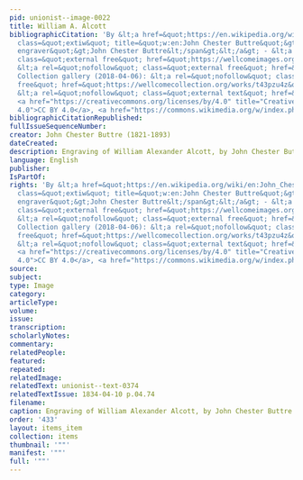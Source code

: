 ```yaml
---
pid: unionist--image-0022
title: William A. Alcott
bibliographicCitation: 'By &lt;a href=&quot;https://en.wikipedia.org/wiki/en:John_Chester_Buttre&quot;
  class=&quot;extiw&quot; title=&quot;w:en:John Chester Buttre&quot;&gt;&lt;span title=&quot;American
  engraver&quot;&gt;John Chester Buttre&lt;/span&gt;&lt;/a&gt; - &lt;a rel=&quot;nofollow&quot;
  class=&quot;external free&quot; href=&quot;https://wellcomeimages.org/indexplus/obf_images/5c/39/b04c3f7d61cb177391a9a91698f6.jpg&quot;&gt;https://wellcomeimages.org/indexplus/obf_images/5c/39/b04c3f7d61cb177391a9a91698f6.jpg&lt;/a&gt;Gallery:
  &lt;a rel=&quot;nofollow&quot; class=&quot;external free&quot; href=&quot;https://wellcomeimages.org/indexplus/image/M0017312.html&quot;&gt;https://wellcomeimages.org/indexplus/image/M0017312.html&lt;/a&gt;Wellcome
  Collection gallery (2018-04-06): &lt;a rel=&quot;nofollow&quot; class=&quot;external
  free&quot; href=&quot;https://wellcomecollection.org/works/t43pzu4z&quot;&gt;https://wellcomecollection.org/works/t43pzu4z&lt;/a&gt;
  &lt;a rel=&quot;nofollow&quot; class=&quot;external text&quot; href=&quot;https://creativecommons.org/licenses/by/4.0/&quot;&gt;CC-BY-4.0&lt;/a&gt;,
  <a href="https://creativecommons.org/licenses/by/4.0" title="Creative Commons Attribution
  4.0">CC BY 4.0</a>, <a href="https://commons.wikimedia.org/w/index.php?curid=36374692">Link</a>'
bibliographicCitationRepublished: 
fullIssueSequenceNumber: 
creator: John Chester Buttre (1821-1893)
dateCreated: 
description: Engraving of William Alexander Alcott, by John Chester Buttre
language: English
publisher: 
IsPartOf: 
rights: 'By &lt;a href=&quot;https://en.wikipedia.org/wiki/en:John_Chester_Buttre&quot;
  class=&quot;extiw&quot; title=&quot;w:en:John Chester Buttre&quot;&gt;&lt;span title=&quot;American
  engraver&quot;&gt;John Chester Buttre&lt;/span&gt;&lt;/a&gt; - &lt;a rel=&quot;nofollow&quot;
  class=&quot;external free&quot; href=&quot;https://wellcomeimages.org/indexplus/obf_images/5c/39/b04c3f7d61cb177391a9a91698f6.jpg&quot;&gt;https://wellcomeimages.org/indexplus/obf_images/5c/39/b04c3f7d61cb177391a9a91698f6.jpg&lt;/a&gt;Gallery:
  &lt;a rel=&quot;nofollow&quot; class=&quot;external free&quot; href=&quot;https://wellcomeimages.org/indexplus/image/M0017312.html&quot;&gt;https://wellcomeimages.org/indexplus/image/M0017312.html&lt;/a&gt;Wellcome
  Collection gallery (2018-04-06): &lt;a rel=&quot;nofollow&quot; class=&quot;external
  free&quot; href=&quot;https://wellcomecollection.org/works/t43pzu4z&quot;&gt;https://wellcomecollection.org/works/t43pzu4z&lt;/a&gt;
  &lt;a rel=&quot;nofollow&quot; class=&quot;external text&quot; href=&quot;https://creativecommons.org/licenses/by/4.0/&quot;&gt;CC-BY-4.0&lt;/a&gt;,
  <a href="https://creativecommons.org/licenses/by/4.0" title="Creative Commons Attribution
  4.0">CC BY 4.0</a>, <a href="https://commons.wikimedia.org/w/index.php?curid=36374692">Link</a>'
source: 
subject: 
type: Image
category: 
articleType: 
volume: 
issue: 
transcription: 
scholarlyNotes: 
commentary: 
relatedPeople: 
featured: 
repeated: 
relatedImage: 
relatedText: unionist--text-0374
relatedTextIssue: 1834-04-10 p.04.74
filename: 
caption: Engraving of William Alexander Alcott, by John Chester Buttre
order: '433'
layout: items_item
collection: items
thumbnail: '""'
manifest: '""'
full: '""'
---
```

